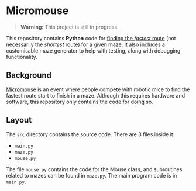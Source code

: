 # Micromouse

> **Warning:** This project is still in progress.

This repository contains **Python** code for [finding the *fastest* route](#background) (not necessarily the *shortest* route) for a given maze. It also includes a customisable maze generator to help with testing, along with debugging functionality.

## Background
[Micromouse](https://en.wikipedia.org/wiki/Micromouse) is an event where people compete with robotic mice to find the fastest route start to finish in a maze. Although this requires hardware and software, this repository only contains the code for doing so.

## Layout
The `src` directory contains the source code.
There are 3 files inside it:
- `main.py`
- `maze.py`
- `mouse.py`

The file `mouse.py` contains the code for the Mouse class, and subroutines related to mazes can be found in `maze.py`. The main program code is in `main.py`.
